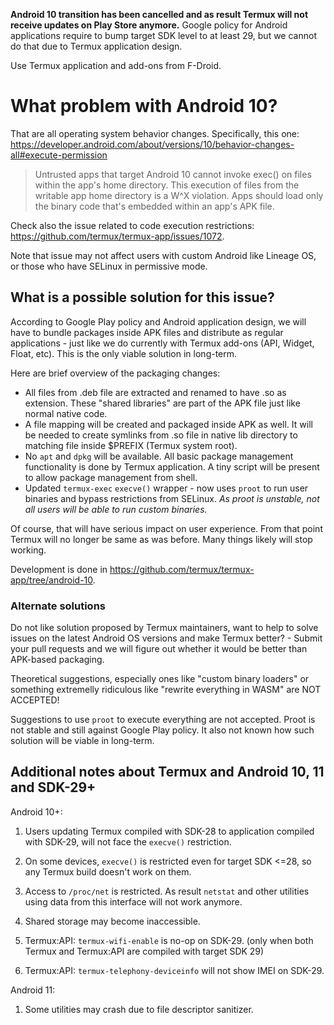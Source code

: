 **Android 10 transition has been cancelled and as result Termux will not receive
updates on Play Store anymore.** Google policy for Android applications require
to bump target SDK level to at least 29, but we cannot do that due to Termux
application design.

Use Termux application and add-ons from F-Droid.

# What problem with Android 10?
That are all operating system behavior changes. Specifically, this one:
https://developer.android.com/about/versions/10/behavior-changes-all#execute-permission

> Untrusted apps that target Android 10 cannot invoke exec() on files within
the app's home directory. This execution of files from the writable app home
directory is a W^X violation. Apps should load only the binary code that's
embedded within an app's APK file.

Check also the issue related to code execution restrictions:
https://github.com/termux/termux-app/issues/1072.

Note that issue may not affect users with custom Android like Lineage OS, or
those who have SELinux in permissive mode.

## What is a possible solution for this issue?
According to Google Play policy and Android application design, we will have
to bundle packages inside APK files and distribute as regular applications -
just like we do currently with Termux add-ons (API, Widget, Float, etc). This
is the only viable solution in long-term.

Here are brief overview of the packaging changes:
* All files from .deb file are extracted and renamed to have .so as extension.
  These "shared libraries" are part of the APK file just like normal native
  code.
* A file mapping will be created and packaged inside APK as well. It will be
  needed to create symlinks from .so file in native lib directory to matching
  file inside $PREFIX (Termux system root).
* No `apt` and `dpkg` will be available. All basic package management functionality
  is done by Termux application. A tiny script will be present to allow package
  management from shell.
* Updated `termux-exec` `execve()` wrapper - now uses `proot` to run user
  binaries and bypass restrictions from SELinux. *As proot is unstable, not all
  users will be able to run custom binaries.*

Of course, that will have serious impact on user experience. From that point
Termux will no longer be same as was before. Many things likely will stop
working.

Development is done in https://github.com/termux/termux-app/tree/android-10.

### Alternate solutions

Do not like solution proposed by Termux maintainers, want to help to solve
issues on the latest Android OS versions and make Termux better? - Submit
your pull requests and we will figure out whether it would be better than
APK-based packaging.

Theoretical suggestions, especially ones like "custom binary loaders" or
something extremelly ridiculous like "rewrite everything in WASM" are NOT
ACCEPTED!

Suggestions to use `proot` to execute everything are not accepted. Proot
is not stable and still against Google Play policy. It also not known how
such solution will be viable in long-term.

## Additional notes about Termux and Android 10, 11 and SDK-29+

Android 10+:

  1. Users updating Termux compiled with SDK-28 to application compiled with
  SDK-29, will not face the `execve()` restriction.

  2. On some devices, `execve()` is restricted even for target SDK <=28, so
  any Termux build doesn't work on them.

  3. Access to `/proc/net` is restricted. As result `netstat` and other utilities
  using data from this interface will not work anymore.

  4. Shared storage may become inaccessible.

  5. Termux:API: `termux-wifi-enable` is no-op on SDK-29. (only when both Termux
  and Termux:API are compiled with target SDK 29)

  6. Termux:API: `termux-telephony-deviceinfo` will not show IMEI on SDK-29.

Android 11:

  1. Some utilities may crash due to file descriptor sanitizer.
